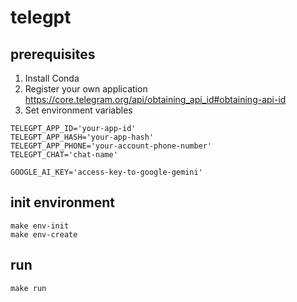# telegpt

## prerequisites

1. Install Conda
2. Register your own application https://core.telegram.org/api/obtaining_api_id#obtaining-api-id
3. Set environment variables

```shell
TELEGPT_APP_ID='your-app-id'
TELEGPT_APP_HASH='your-app-hash'
TELEGPT_APP_PHONE='your-account-phone-number'
TELEGPT_CHAT='chat-name'

GOOGLE_AI_KEY='access-key-to-google-gemini'
```

## init environment

```shell
make env-init
make env-create
```

## run

```shell
make run
```

